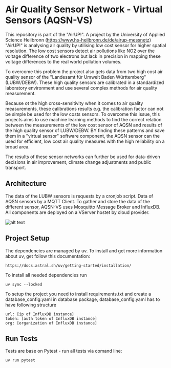 # Air Quality Sensor Network - Virtual Sensors (AQSN-VS)

This repository is part of the "AirUP!". A project by the University of Applied Science Heilbronn (https://www.hs-heilbronn.de/de/airup-messnetz)
"AirUP!" is analysing air quality by utilising low cost sensor for higher spatial resolution. 
The low cost sensors detect air pollutions like NO2 over the voltage difference of two electrons but lack 
in precision in mapping these voltage differences to the real world pollution volumes. 

To overcome this problem the project also gets data from two high cost air quality sensor of the "Landesamt für Umwelt Baden Württemberg"
(LUBW/DEBW). These high quality sensors are calibrated in a standardized laboratory environment and use several complex methods 
for air quality measurement. 

Because ot the high cross-sensitivity when it comes to air quality measurements, these calibrations results e.g. the calibration factor can 
not be simple be used for the low costs sensors. To overcome this issue, this projects aims to use machine learning methods to find the correct relation
between the measurements of the low cost sensor of AQSN and results of the high quality sensor of LUBW/DEBW. BY finding these patterns and save them in 
a "virtual sensor" software component, the AQSN sensor can the used for efficient, low cost air quality measures with the high reliability on a broad area.

The results of these sensor networks can further be used for data-driven decisions in air improvement, climate change adjustments and public transport.

## Architecture
The data of the LUBW sensors is requests by a cronjob script. Data of AQSN sensors by a MQTT Client. 
To gather and store the data of the different sensor, AQSN-VS uses Mosquitto Message Broker and InfluxDB. 
All components are deployed on a VServer hostet by cloud provider. 

![alt text](aqsn_architecture.jpg)


## Project Setup
The dependencies are managed by uv. To install and get more information about uv, get follow this documentation:
```
https://docs.astral.sh/uv/getting-started/installation/
```

To install all needed dependencies run 

```
uv sync --locked
```

To setup the project you need to install requirements.txt and create a database_config.yaml in database package, 
database_config.yaml has to have following structure 

```
url: [ip of InfluxDB instance]
token: [auth token of InfluxDB instance]
org: [organization of InfluxDB instance]
```

## Run Tests
Tests are base on Pytest - run all tests via comand line:

```
uv run pytest
```







